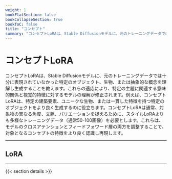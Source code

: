 ```yaml
---
weight: 1
bookFlatSection: false
bookCollapseSection: true
bookToC: false
title: "コンセプト"
summary: "コンセプトLoRAは、Stable Diffusionモデルに、元のトレーニングデータでは十分に表現されていなかった特定のオブジェクト、生物、または抽象的な概念を理解し生成することを教えます。これらの適応により、特定の主題に関連する意味的関係と視覚的特徴に対するモデルの理解が修正されます。例えば、コンセプトLoRAは、特定の建築要素、ユニークな生物、または一貫した特徴を持つ特定のオブジェクトをより良く生成するのに役立ちます。コンセプトLoRAは通常、対象物の異なる角度、文脈、バリエーションを捉えるために、スタイルLoRAよりも多様なトレーニングデータ（通常50-100画像）を必要とします。これらは、モデルのクロスアテンションとフィードフォワード層の両方を調整することで、対象となるコンセプトの特徴をより良く認識し再現します。"
---
```


<!--markdownlint-disable MD025 -->

# コンセプトLoRA

コンセプトLoRAは、Stable Diffusionモデルに、元のトレーニングデータでは十分に表現されていなかった特定のオブジェクト、生物、または抽象的な概念を理解し生成することを教えます。これらの適応により、特定の主題に関連する意味的関係と視覚的特徴に対するモデルの理解が修正されます。例えば、コンセプトLoRAは、特定の建築要素、ユニークな生物、または一貫した特徴を持つ特定のオブジェクトをより良く生成するのに役立ちます。コンセプトLoRAは通常、対象物の異なる角度、文脈、バリエーションを捉えるために、スタイルLoRAよりも多様なトレーニングデータ（通常50-100画像）を必要とします。これらは、モデルのクロスアテンションとフィードフォワード層の両方を調整することで、対象となるコンセプトの特徴をより良く認識し再現します。

---

## LoRA

---

{{< section details >}}
